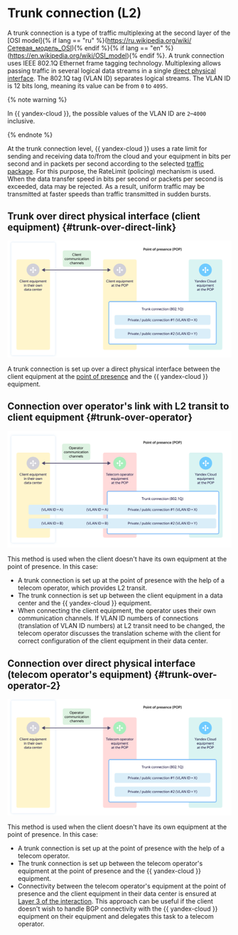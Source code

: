 # Trunk connection (L2)

A trunk connection is a type of traffic multiplexing at the second layer of the [OSI model]{% if lang == "ru" %}(https://ru.wikipedia.org/wiki/Сетевая_модель_OSI){% endif %}{% if lang == "en" %}(https://en.wikipedia.org/wiki/OSI_model){% endif %}. A trunk connection uses IEEE 802.1Q Ethernet frame tagging technology. Multiplexing allows passing traffic in several logical data streams in a single [direct physical interface](l1-physical.md). The 802.1Q tag (VLAN ID) separates logical streams. The VLAN ID is 12 bits long, meaning its value can be from `0` to `4095`.

{% note warning %}

In {{ yandex-cloud }}, the possible values of the VLAN ID are `2`–`4000` inclusive.

{% endnote %}

At the trunk connection level, {{ yandex-cloud }} uses a rate limit for sending and receiving data to/from the cloud and your equipment in bits per second and in packets per second according to the selected [traffic package](../manual.md#bandwidth). For this purpose, the RateLimit (policing) mechanism is used. When the data transfer speed in bits per second or packets per second is exceeded, data may be rejected. As a result, uniform traffic may be transmitted at faster speeds than traffic transmitted in sudden bursts.

## Trunk over direct physical interface (client equipment) {#trunk-over-direct-link}

![trunk-over-direct-link](../../_assets/cloud-interconnect/interconnect-trn-1.svg)

A trunk connection is set up over a direct physical interface between the client equipment at the [point of presence](points-of-presence.md) and the {{ yandex-cloud }} equipment.

## Connection over operator's link with L2 transit to client equipment {#trunk-over-operator}

![trunk-over-direct-link](../../_assets/cloud-interconnect/interconnect-trn-2.svg)

This method is used when the client doesn't have its own equipment at the point of presence. In this case:
* A trunk connection is set up at the point of presence with the help of a telecom operator, which provides L2 transit.
* The trunk connection is set up between the client equipment in a data center and the {{ yandex-cloud }} equipment.
* When connecting the client equipment, the operator uses their own communication channels. If VLAN ID numbers of connections (translation of VLAN ID numbers) at L2 transit need to be changed, the telecom operator discusses the translation scheme with the client for correct configuration of the client equipment in their data center.

## Connection over direct physical interface (telecom operator's equipment) {#trunk-over-operator-2}

![trunk-over-direct-link](../../_assets/cloud-interconnect/interconnect-trn-3.svg)

This method is used when the client doesn't have its own equipment at the point of presence. In this case:
* A trunk connection is set up at the point of presence with the help of a telecom operator.
* The trunk connection is set up between the telecom operator's equipment at the point of presence and the {{ yandex-cloud }} equipment.
* Connectivity between the telecom operator's equipment at the point of presence and the client equipment in their data center is ensured at [Layer 3 of the interaction](l3-ip-bgp.md). This approach can be useful if the client doesn't wish to handle BGP connectivity with the {{ yandex-cloud }} equipment on their equipment and delegates this task to a telecom operator.
